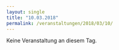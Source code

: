 ```yaml
---
layout: single
title: "10.03.2018"
permalink: /veranstaltungen/2018/03/10/
---
```


Keine Veranstaltung an diesem Tag.
